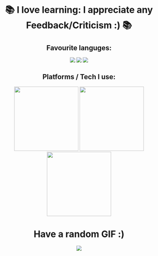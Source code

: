 <div align="center">
  <h1> 📚 I love learning: I appreciate any Feedback/Criticism :) 📚 </h1>
  <h2> Favourite languges: </h2>
  <p float="left">
    <img src="https://raw.githubusercontent.com/abranhe/programming-languages-logos/master/src/csharp/csharp_64x64.png"/>
    <img src="https://raw.githubusercontent.com/abranhe/programming-languages-logos/master/src/python/python_64x64.png"/> 
    <img src="https://raw.githubusercontent.com/abranhe/programming-languages-logos/master/src/javascript/javascript_64x64.png"/>
  </p>
  <h2> Platforms / Tech I use: </h2>
  <p float="left">
    <img src="https://upload.wikimedia.org/wikipedia/commons/8/8a/Official_unity_logo.png"/ width="200">
    <img src="https://upload.wikimedia.org/wikipedia/commons/thumb/e/ed/Logo_Oculus_horizontal.svg/1200px-Logo_Oculus_horizontal.svg.png"/ width="200"> 
    <img src="https://upload.wikimedia.org/wikipedia/en/1/1f/Magic_Leap_logo.png"/ width="200">
  </p>
</div>
<div align="center">
  <h1>Have a random GIF :)</h1>
  <img src="https://i.pinimg.com/originals/20/2b/a9/202ba994a368d5cea1f90c0cfc9c0ba6.gif"/>
</div>
